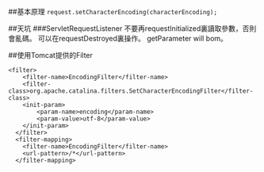 ##基本原理
`request.setCharacterEncoding(characterEncoding);`

##天坑
###ServletRequestListener
不要再requestInitialized裏讀取參數，否則會亂碼。
可以在requestDestroyed裏操作。
getParameter will bom。

##使用Tomcat提供的Filter
```
<filter>
  	<filter-name>EncodingFilter</filter-name>
  	<filter-class>org.apache.catalina.filters.SetCharacterEncodingFilter</filter-class>
  	<init-param>
  		<param-name>encoding</param-name>
  		<param-value>utf-8</param-value>
  	</init-param>
  </filter>
  <filter-mapping>
  	<filter-name>EncodingFilter</filter-name>
  	<url-pattern>/*</url-pattern>
  </filter-mapping>
```